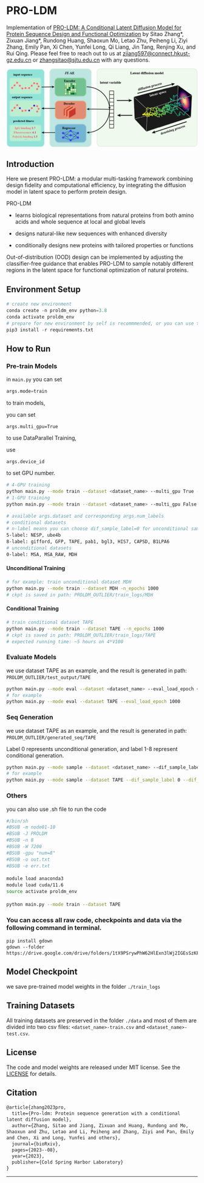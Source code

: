 # PRO-LDM

Implementation of [PRO-LDM: A Conditional Latent Diffusion Model for Protein Sequence Design and Functional Optimization](https://advanced.onlinelibrary.wiley.com/doi/10.1002/advs.202502723) by Sitao Zhang*, Zixuan Jiang*, Rundong Huang, Shaoxun Mo, Letao Zhu, Peiheng Li, Ziyi Zhang, Emily Pan, Xi Chen, Yunfei Long, Qi Liang, Jin Tang, Renjing Xu, and Rui Qing. Please feel free to reach out to us at [zjiang597@connect.hkust-gz.edu.cn](zjiang597@connect.hkust-gz.edu.cn) or [zhangsitao@sjtu.edu.cn](zhangsitao@sjtu.edu.cn) with any questions.

![image](https://github.com/AzusaXuan/PRO-LDM/blob/main/proldm_1.png)

## Introduction

Here we present PRO-LDM: a modular multi-tasking framework combining design fidelity and computational efficiency, by integrating the diffusion model in latent space to perform protein design. 

PRO-LDM 

+ learns biological representations from natural proteins from both amino acids and whole sequence at local and global levels

+ designs natural-like new sequences with enhanced diversity

+ conditionally designs new proteins with tailored properties or functions

Out-of-distribution (OOD) design can be implemented by adjusting the classifier-free guidance that enables PRO-LDM to sample notably different regions in the latent space for functional optimization of natural proteins.







## Environment Setup

~~~python
# create new environment
conda create -n proldm_env python=3.8
conda activate proldm_env
# prepare for new environment by self is recommmended, or you can use the following command
pip3 install -r requirements.txt
~~~







## How to Run

### Pre-train Models

in `main.py` you can set 

~~~python
args.mode=train 
~~~

to train models,

you can set 

~~~
args.multi_gpu=True 
~~~

to use DataParallel Training, 

use 

~~~
args.device_id 
~~~

to set GPU number.

~~~bash
# 4-GPU training
python main.py --mode train --dataset <dataset_name> --multi_gpu True --device_id [0, 1, 2, 3]
# 1-GPU training
python main.py --mode train --dataset <dataset_name> --multi_gpu False --device_id [0]
~~~

~~~bash
# available args.dataset and corresponding args.num_labels
# conditional datasets
# n-label means you can choose dif_sample_label=0 for unconditional sample, and dif_sample_label=1~n for conditional sample
5-label: NESP, ube4b
8-label: gifford, GFP, TAPE, pab1, bgl3, HIS7, CAPSD, B1LPA6
# unconditional datasets
0-label: MSA, MSA_RAW, MDH
~~~



#### Unconditional Training

~~~bash
# for example: train unconditional dataset MDH
python main.py --mode train --dataset MDH -n_epochs 1000
# ckpt is saved in path: PROLDM_OUTLIER/train_logs/MDH
~~~



#### Conditional Training

~~~bash
# train conditional dataset TAPE
python main.py --mode train --dataset TAPE --n_epochs 1000
# ckpt is saved in path: PROLDM_OUTLIER/train_logs/TAPE
# expected running time: ~5 hours on 4*V100
~~~



### Evaluate Models

we use dataset TAPE as an example, and the result is generated in path: `PROLDM_OUTLIER/test_output/TAPE`

~~~bash
python main.py --mode eval --dataset <dataset_name> --eval_load_epoch <eval_epoch>
# for example
python main.py --mode eval --dataset TAPE --eval_load_epoch 1000
~~~

### Seq Generation

we use dataset TAPE as an example, and the result is generated in path: `PROLDM_OUTLIER/generated_seq/TAPE`

Label 0 represents unconditional generation, and label 1-8 represent conditional generation.

~~~sh
python main.py --mode sample --dataset <dataset_name> --dif_sample_label <label> --dif_sample_epoch <epoch>
# for example
python main.py --mode sample --dataset TAPE --dif_sample_label 0 --dif_sample_epoch 1000
~~~

### Others

you can also use .sh file to run the code

~~~sh
#/bin/sh
#BSUB -m node01-10
#BSUB -J PROLDM
#BSUB -n 8
#BSUB -W 7200
#BSUB -gpu "num=8"
#BSUB -o out.txt
#BSUB -e err.txt

module load anaconda3
module load cuda/11.6
source activate proldm_env

python main.py --mode train --dataset TAPE
~~~





### You can access all raw code, checkpoints and data via the following command in terminal.

~~~
pip install gdown
gdown --folder https://drive.google.com/drive/folders/1tX9PSrywPhW62HlExn3lWj2IGEsSzKFv
~~~

## Model Checkpoint

we save pre-trained model weights in the folder `./train_logs`





## Training Datasets

All training datasets are preserved in the folder `./data` and most of them are divided into two csv files: `<datset_name>-train.csv` and `<dataset_name>-test.csv`.

## License
The code and model weights are released under MIT license. See the [LICENSE](LICENSE) for details.

## Citation
~~~
@article{zhang2023pro,
  title={Pro-ldm: Protein sequence generation with a conditional latent diffusion model},
  author={Zhang, Sitao and Jiang, Zixuan and Huang, Rundong and Mo, Shaoxun and Zhu, Letao and Li, Peiheng and Zhang, Ziyi and Pan, Emily and Chen, Xi and Long, Yunfei and others},
  journal={bioRxiv},
  pages={2023--08},
  year={2023},
  publisher={Cold Spring Harbor Laboratory}
}
~~~

---



